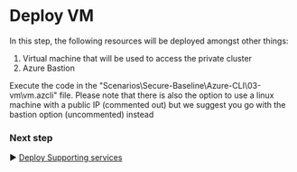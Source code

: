 # Deploy VM
In this step, the following resources will be deployed amongst other things:
1. Virtual machine that will be used to access the private cluster
1. Azure Bastion

Execute the code in the "Scenarios\Secure-Baseline\Azure-CLI\03-vm\vm.azcli" file. Please note that there is also the option to use a linux machine with a public IP (commented out) but we suggest you go with the bastion option (uncommented) instead


### Next step

:arrow_forward: [Deploy Supporting services](./04-supporting-services.md)